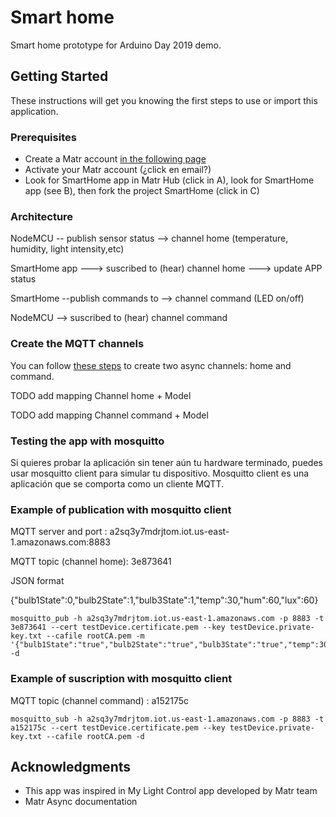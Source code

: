 # Smart home

Smart home prototype for Arduino Day 2019 demo.


## Getting Started

These instructions will get you knowing the first steps to use or import this application.

### Prerequisites

* Create a Matr account [in the following page](https://platform.matrproject.com/sign-up)
* Activate your Matr account (¿click en email?)
* Look for SmartHome app in Matr Hub (click in A), look for SmartHome app (see B), then fork the project SmartHome (click in C)

### Architecture

NodeMCU -- publish sensor status --> channel home (temperature, humidity, light intensity,etc) 

SmartHome app ---> suscribed to (hear) channel home ---> update APP status

SmartHome --publish commands to --> channel command  (LED on/off)

NodeMCU --> suscribed to (hear) channel command


### Create the MQTT channels

You can follow [these steps](http://matrproject.com/docs/eng/async-channels-eng/) to create two async channels: home and command.

TODO add mapping Channel home + Model

TODO add mapping Channel command + Model

### Testing the app with mosquitto

Si quieres probar la aplicación sin tener aún tu hardware terminado, puedes usar mosquitto client para simular tu dispositivo. Mosquitto client es una aplicación que se comporta como un cliente MQTT.

### Example of publication with mosquitto client

MQTT server and port : a2sq3y7mdrjtom.iot.us-east-1.amazonaws.com:8883

MQTT topic (channel home): 3e873641

JSON format

{"bulb1State":0,"bulb2State":1,"bulb3State":1,"temp":30,"hum":60,"lux":60}

```
mosquitto_pub -h a2sq3y7mdrjtom.iot.us-east-1.amazonaws.com -p 8883 -t 3e873641 --cert testDevice.certificate.pem --key testDevice.private-key.txt --cafile rootCA.pem -m '{"bulb1State":"true","bulb2State":"true","bulb3State":"true","temp":30,"hum":60,"lux":60}' -d

```

### Example of suscription with mosquitto client

MQTT topic (channel command) : a152175c

```
mosquitto_sub -h a2sq3y7mdrjtom.iot.us-east-1.amazonaws.com -p 8883 -t a152175c --cert testDevice.certificate.pem --key testDevice.private-key.txt --cafile rootCA.pem -d
```

## Acknowledgments

* This app was inspired in My Light Control app developed by Matr team
* Matr Async documentation 
